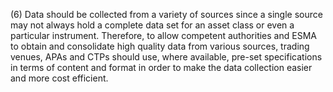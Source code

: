 (6) Data should be collected from a variety of sources since a single source may not always hold a complete data set for an asset class or even a particular instrument. Therefore, to allow competent authorities and ESMA to obtain and consolidate high quality data from various sources, trading venues, APAs and CTPs should use, where available, pre-set specifications in terms of content and format in order to make the data collection easier and more cost efficient.
